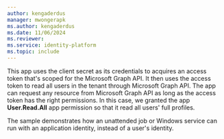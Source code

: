 ```yaml
---
author: kengaderdus
manager: mwongerapk
ms.author: kengaderdus
ms.date: 11/06/2024
ms.reviewer:
ms.service: identity-platform
ms.topic: include
---
```


This app uses the client secret as its credentials to acquires an access token that's scoped for the Microsoft Graph API. It then uses the access token to read all users in the tenant through Microsoft Graph API. The app can request any resource from Microsoft Graph API as long as the access token has the right permissions. In this case, we granted the app **User.Read.All** app permission so that it read all users' full profiles.

The sample demonstrates how an unattended job or Windows service can run with an application identity, instead of a user's identity.